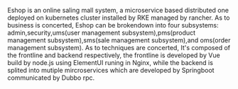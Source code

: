 Eshop is an online saling mall system, a microservice based distributed one deployed on kubernetes cluster installed by RKE managed by rancher. 
As to business is concerted, Eshop can be brokendown into four subsystems: admin,security,ums(user management subsystem),pms(product management subsystem),sms(sale management subsystem),and oms(order management subsystem).
As to techniques are concerted, It's composed of the frontline and backend respectively, the frontline is developed by Vue build by node.js using ElementUI runing in Nginx, while the backend is splited into mutiple mircroservices which are developed by Springboot communicated by Dubbo rpc.

